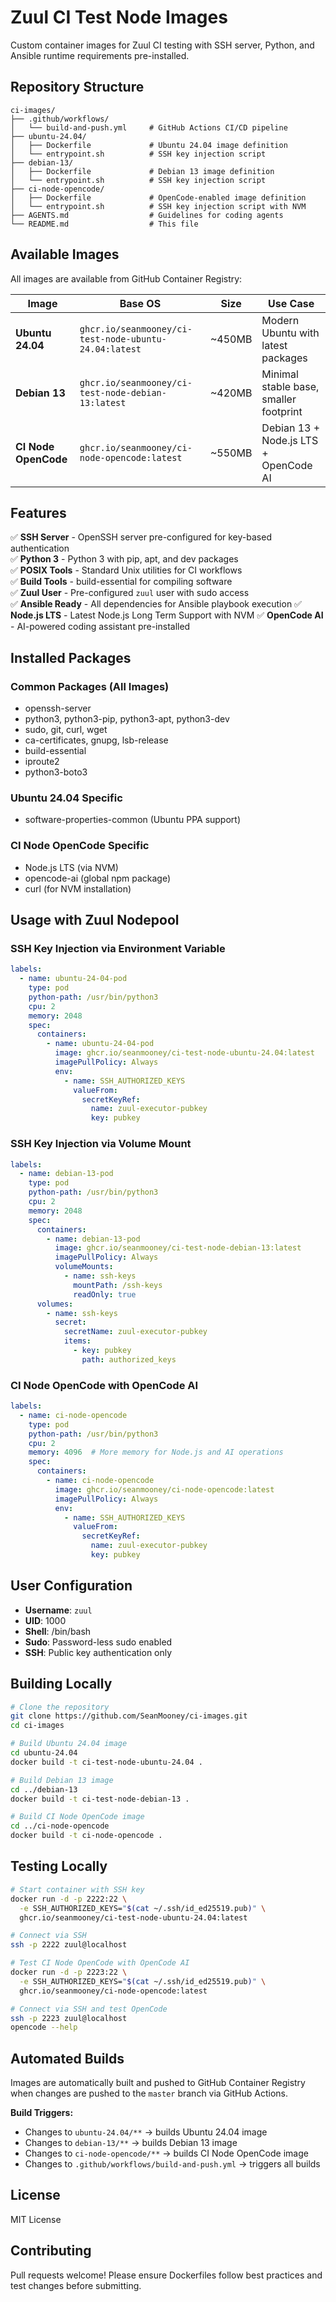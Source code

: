 # Zuul CI Test Node Images

Custom container images for Zuul CI testing with SSH server, Python, and Ansible runtime requirements pre-installed.

## Repository Structure

```
ci-images/
├── .github/workflows/
│   └── build-and-push.yml     # GitHub Actions CI/CD pipeline
├── ubuntu-24.04/
│   ├── Dockerfile             # Ubuntu 24.04 image definition
│   └── entrypoint.sh          # SSH key injection script
├── debian-13/
│   ├── Dockerfile             # Debian 13 image definition
│   └── entrypoint.sh          # SSH key injection script
├── ci-node-opencode/
│   ├── Dockerfile             # OpenCode-enabled image definition
│   └── entrypoint.sh          # SSH key injection script with NVM
├── AGENTS.md                  # Guidelines for coding agents
└── README.md                  # This file
```

## Available Images

All images are available from GitHub Container Registry:

| Image | Base OS | Size | Use Case |
|-------|---------|------|----------|
| **Ubuntu 24.04** | `ghcr.io/seanmooney/ci-test-node-ubuntu-24.04:latest` | ~450MB | Modern Ubuntu with latest packages |
| **Debian 13** | `ghcr.io/seanmooney/ci-test-node-debian-13:latest` | ~420MB | Minimal stable base, smaller footprint |
| **CI Node OpenCode** | `ghcr.io/seanmooney/ci-node-opencode:latest` | ~550MB | Debian 13 + Node.js LTS + OpenCode AI |

## Features

✅ **SSH Server** - OpenSSH server pre-configured for key-based authentication  
✅ **Python 3** - Python 3 with pip, apt, and dev packages  
✅ **POSIX Tools** - Standard Unix utilities for CI workflows  
✅ **Build Tools** - build-essential for compiling software  
✅ **Zuul User** - Pre-configured `zuul` user with sudo access  
✅ **Ansible Ready** - All dependencies for Ansible playbook execution
✅ **Node.js LTS** - Latest Node.js Long Term Support with NVM
✅ **OpenCode AI** - AI-powered coding assistant pre-installed

## Installed Packages

### Common Packages (All Images)
- openssh-server
- python3, python3-pip, python3-apt, python3-dev
- sudo, git, curl, wget
- ca-certificates, gnupg, lsb-release
- build-essential
- iproute2
- python3-boto3

### Ubuntu 24.04 Specific
- software-properties-common (Ubuntu PPA support)

### CI Node OpenCode Specific
- Node.js LTS (via NVM)
- opencode-ai (global npm package)
- curl (for NVM installation)

## Usage with Zuul Nodepool

### SSH Key Injection via Environment Variable

```yaml
labels:
  - name: ubuntu-24-04-pod
    type: pod
    python-path: /usr/bin/python3
    cpu: 2
    memory: 2048
    spec:
      containers:
        - name: ubuntu-24-04-pod
          image: ghcr.io/seanmooney/ci-test-node-ubuntu-24.04:latest
          imagePullPolicy: Always
          env:
            - name: SSH_AUTHORIZED_KEYS
              valueFrom:
                secretKeyRef:
                  name: zuul-executor-pubkey
                  key: pubkey
```

### SSH Key Injection via Volume Mount

```yaml
labels:
  - name: debian-13-pod
    type: pod
    python-path: /usr/bin/python3
    cpu: 2
    memory: 2048
    spec:
      containers:
        - name: debian-13-pod
          image: ghcr.io/seanmooney/ci-test-node-debian-13:latest
          imagePullPolicy: Always
          volumeMounts:
            - name: ssh-keys
              mountPath: /ssh-keys
              readOnly: true
      volumes:
        - name: ssh-keys
          secret:
            secretName: zuul-executor-pubkey
            items:
              - key: pubkey
                path: authorized_keys
```

### CI Node OpenCode with OpenCode AI

```yaml
labels:
  - name: ci-node-opencode
    type: pod
    python-path: /usr/bin/python3
    cpu: 2
    memory: 4096  # More memory for Node.js and AI operations
    spec:
      containers:
        - name: ci-node-opencode
          image: ghcr.io/seanmooney/ci-node-opencode:latest
          imagePullPolicy: Always
          env:
            - name: SSH_AUTHORIZED_KEYS
              valueFrom:
                secretKeyRef:
                  name: zuul-executor-pubkey
                  key: pubkey
```

## User Configuration

- **Username**: `zuul`
- **UID**: 1000
- **Shell**: /bin/bash
- **Sudo**: Password-less sudo enabled
- **SSH**: Public key authentication only

## Building Locally

```bash
# Clone the repository
git clone https://github.com/SeanMooney/ci-images.git
cd ci-images

# Build Ubuntu 24.04 image
cd ubuntu-24.04
docker build -t ci-test-node-ubuntu-24.04 .

# Build Debian 13 image
cd ../debian-13
docker build -t ci-test-node-debian-13 .

# Build CI Node OpenCode image
cd ../ci-node-opencode
docker build -t ci-node-opencode .
```

## Testing Locally

```bash
# Start container with SSH key
docker run -d -p 2222:22 \
  -e SSH_AUTHORIZED_KEYS="$(cat ~/.ssh/id_ed25519.pub)" \
  ghcr.io/seanmooney/ci-test-node-ubuntu-24.04:latest

# Connect via SSH
ssh -p 2222 zuul@localhost

# Test CI Node OpenCode with OpenCode AI
docker run -d -p 2223:22 \
  -e SSH_AUTHORIZED_KEYS="$(cat ~/.ssh/id_ed25519.pub)" \
  ghcr.io/seanmooney/ci-node-opencode:latest

# Connect via SSH and test OpenCode
ssh -p 2223 zuul@localhost
opencode --help
```

## Automated Builds

Images are automatically built and pushed to GitHub Container Registry when changes are pushed to the `master` branch via GitHub Actions.

**Build Triggers:**
- Changes to `ubuntu-24.04/**` → builds Ubuntu 24.04 image
- Changes to `debian-13/**` → builds Debian 13 image
- Changes to `ci-node-opencode/**` → builds CI Node OpenCode image
- Changes to `.github/workflows/build-and-push.yml` → triggers all builds

## License

MIT License

## Contributing

Pull requests welcome! Please ensure Dockerfiles follow best practices and test changes before submitting.
